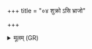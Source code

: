 +++
title = "०४ शुक्रो ऽसि भ्राजो"

+++
<details><summary>मूलम् (GR)</summary>

शुक्रो ऽसि भ्राजो ऽसि ।  
स यथा त्वं भ्राजतो भ्राजो ऽस्य्  
एवाहं भ्राजतो भ्राज्यासम् ॥
</details>